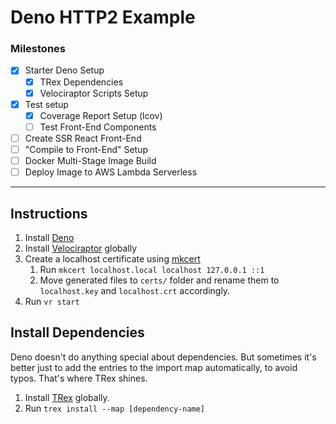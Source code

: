 # Deno HTTP2 Example

### Milestones

- [x] Starter Deno Setup
  - [x] TRex Dependencies
  - [x] Velociraptor Scripts Setup
- [x] Test setup
  - [x] Coverage Report Setup (lcov)
  - [ ] Test Front-End Components
- [ ] Create SSR React Front-End
- [ ] "Compile to Front-End" Setup
- [ ] Docker Multi-Stage Image Build
- [ ] Deploy Image to AWS Lambda Serverless

---

## Instructions

1. Install [Deno](https://deno.land/#installation)
2. Install [Velociraptor](https://velociraptor.run/docs/installation/) globally
3. Create a localhost certificate using
   [mkcert](https://formulae.brew.sh/formula/mkcert)
   1. Run `mkcert localhost.local localhost 127.0.0.1 ::1`
   2. Move generated files to `certs/` folder and rename them to `localhost.key`
      and `localhost.crt` accordingly.
4. Run `vr start`

## Install Dependencies

Deno doesn't do anything special about dependencies. But sometimes it's better
just to add the entries to the import map automatically, to avoid typos. That's
where TRex shines.

1. Install [TRex](https://deno.land/x/trex@v1.7.0) globally.
2. Run `trex install --map [dependency-name]`
